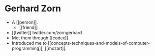# Gerhard Zorn

- A [[person]].
  - [[friend]]
- [[twitter]] twitter.com/zorngerhard
- Met them through [[codex]]
- Introduced me to [[concepts-techniques-and-models-of-computer-programming]], [[mozart]].


